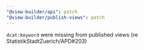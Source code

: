 ```yaml
---
"@view-builder/api": patch
"@view-builder/publish-views": patch
---
```


`dcat:keyword` were missing from published views (re StatistikStadtZuerich/APD#203)
